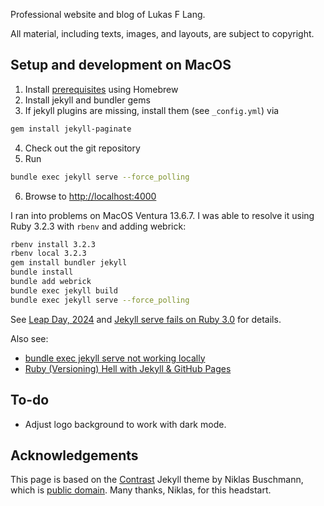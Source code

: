 Professional website and blog of Lukas F Lang.

All material, including texts, images, and layouts, are subject to copyright.

## Setup and development on MacOS

1. Install [prerequisites](https://jekyllrb.com/docs/installation/macos/) using Homebrew
2. Install jekyll and bundler gems
3. If jekyll plugins are missing, install them (see ```_config.yml```) via
```bash
gem install jekyll-paginate
```
4. Check out the git repository
5. Run
```bash
bundle exec jekyll serve --force_polling
```
6. Browse to [http://localhost:4000](http://localhost:4000)

I ran into problems on MacOS Ventura 13.6.7. I was able to resolve it using Ruby 3.2.3 with `rbenv` and adding webrick:
```bash
rbenv install 3.2.3
rbenv local 3.2.3
gem install bundler jekyll
bundle install
bundle add webrick
bundle exec jekyll build
bundle exec jekyll serve --force_polling
```
See [Leap Day, 2024](https://www.opsmason.com/2024/02/29/Leap-Day.html) and [Jekyll serve fails on Ruby 3.0](https://github.com/jekyll/jekyll/issues/8523) for details.

Also see:
- [bundle exec jekyll serve not working locally](https://stackoverflow.com/questions/77851863/bundle-exec-jekyll-serve-not-working-locally)
- [Ruby (Versioning) Hell with Jekyll & GitHub Pages](https://ritviknag.com/tech-tips/ruby-versioning-hell-with-jekyll-&-github-pages/)

## To-do

* Adjust logo background to work with dark mode.

## Acknowledgements

This page is based on the [Contrast](https://github.com/niklasbuschmann/contrast) Jekyll theme by Niklas Buschmann, which is [public domain](http://unlicense.org/).
Many thanks, Niklas, for this headstart.
